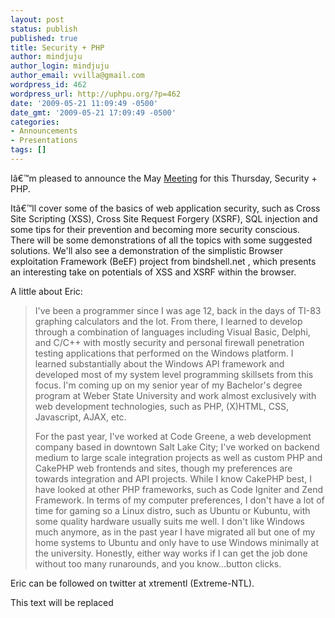 ```yaml
---
layout: post
status: publish
published: true
title: Security + PHP
author: mindjuju
author_login: mindjuju
author_email: vvilla@gmail.com
wordpress_id: 462
wordpress_url: http://uphpu.org/?p=462
date: '2009-05-21 11:09:49 -0500'
date_gmt: '2009-05-21 17:09:49 -0500'
categories:
- Announcements
- Presentations
tags: []
---
```

<p>Iâ€™m pleased to announce the May <a href="/events">Meeting</a> for this Thursday, Security + PHP.</p>
<p>Itâ€™ll cover  some of the basics of web application security, such as Cross Site Scripting (XSS), Cross Site Request Forgery (XSRF), SQL injection and some tips for their prevention and becoming more security conscious. There will be some demonstrations of all the topics with some suggested solutions.  We'll also see a demonstration of the simplistic Browser exploitation Framework (BeEF) project from bindshell.net , which presents an interesting take on potentials of XSS and XSRF within the browser.</p>
<p>A little about Eric:</p>
<blockquote><p>I've been a programmer since I was age 12, back in the days of TI-83 graphing calculators and the lot.  From there, I learned to develop through a combination of languages including Visual Basic, Delphi, and C/C++ with mostly security and personal firewall penetration testing applications that performed on the Windows platform.  I learned substantially about the Windows API framework and developed most of my system level programming skillsets from this focus.  I'm coming up on my senior year of my Bachelor's degree program at Weber State University and work almost exclusively with web development technologies, such as PHP, (X)HTML, CSS, Javascript, AJAX, etc.</p>
<p>For the past year, I've worked at Code Greene, a web development company based in downtown Salt Lake City; I've worked on backend medium to large scale integration projects as well as custom PHP and CakePHP web frontends and sites, though my preferences are towards integration and API projects.  While I know CakePHP best, I have looked at other PHP frameworks, such as Code Igniter and Zend Framework.  In terms of my computer preferences, I don't have a lot of time for gaming so a Linux distro, such as Ubuntu or Kubuntu, with some quality hardware usually suits me well. I don't like Windows much anymore, as in the past year I have migrated all but one of my home systems to Ubuntu and only have to use Windows minimally at the university.  Honestly, either way works if I can get the job done without too many runarounds, and you know...button clicks.</p></blockquote>
<p>Eric can be followed on twitter at xtrementl (Extreme-NTL).</p>
<p><script type="text/javascript" src="http://podcast.utos.org/meetings/resources/swfobject.js"></script></p>
<div id="player0905">This text will be replaced</div>
<p> <script type="text/javascript">var so = new SWFObject('http://podcast.utos.org/meetings/resources/player.swf','mpl','475','356','9');so.addParam('allowscriptaccess','always');so.addParam('allowfullscreen','true');so.addParam('flashvars','&file=http://podcast.utos.org/upload/09_05_uphpu.mp4');so.write('player0905');</script></p>

